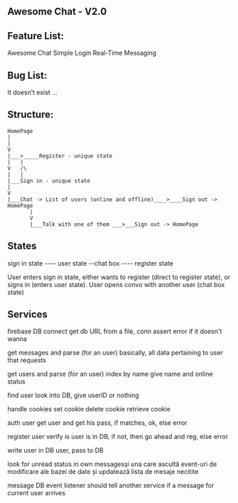 Awesome Chat - V2.0
-------

Feature List:
-------
Awesome Chat
Simple Login
Real-Time Messaging

Bug List:
-------
It doesn’t exist … 

Structure:
-------
	HomePage
	|
	|
	V
	|___>_____Register - unique state
	|	|
	V   /\
	|   |
	|___Sign in - unique state
	|
	V
	|___Chat -> List of users (online and offline)____>____Sign out -> HomePage
	       |
	       V
	       |___Talk with one of them ___>___Sign out -> HomePage




States
-------


sign in state ---- user state
			--chat box
	         ---- register state

User enters sign in state, either wants to register (direct to register state), or signs in (enters user state). User opens convo with another user (chat box state)



Services
--------

firebase DB connect
	get db URL from a file, conn
	assert error if it doesn't wanna

get messages and parse (for an user)
	basically, all data pertaining to user that requests

get users and parse (for an user)
	index by name
	give name and online status


find user
	look into DB, give userID or nothing

handle cookies
	set cookie
	delete cookie
	retrieve cookie

auth user
	get user and get his pass, if matches, ok, else error

register user
	verify is user is in DB, if not, then go ahead and reg, else error

write user in DB
	user, pass to DB

look for unread status in own messagesși una care ascultă event-uri de modificare ale bazei de date și updatează lista de mesaje necitite

message DB event listener
	should tell another service if a message for current user arrives
